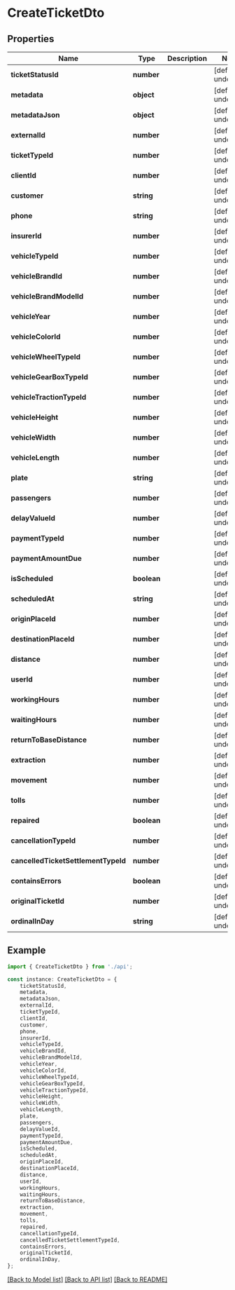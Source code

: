 # CreateTicketDto


## Properties

Name | Type | Description | Notes
------------ | ------------- | ------------- | -------------
**ticketStatusId** | **number** |  | [default to undefined]
**metadata** | **object** |  | [default to undefined]
**metadataJson** | **object** |  | [default to undefined]
**externalId** | **number** |  | [default to undefined]
**ticketTypeId** | **number** |  | [default to undefined]
**clientId** | **number** |  | [default to undefined]
**customer** | **string** |  | [default to undefined]
**phone** | **string** |  | [default to undefined]
**insurerId** | **number** |  | [default to undefined]
**vehicleTypeId** | **number** |  | [default to undefined]
**vehicleBrandId** | **number** |  | [default to undefined]
**vehicleBrandModelId** | **number** |  | [default to undefined]
**vehicleYear** | **number** |  | [default to undefined]
**vehicleColorId** | **number** |  | [default to undefined]
**vehicleWheelTypeId** | **number** |  | [default to undefined]
**vehicleGearBoxTypeId** | **number** |  | [default to undefined]
**vehicleTractionTypeId** | **number** |  | [default to undefined]
**vehicleHeight** | **number** |  | [default to undefined]
**vehicleWidth** | **number** |  | [default to undefined]
**vehicleLength** | **number** |  | [default to undefined]
**plate** | **string** |  | [default to undefined]
**passengers** | **number** |  | [default to undefined]
**delayValueId** | **number** |  | [default to undefined]
**paymentTypeId** | **number** |  | [default to undefined]
**paymentAmountDue** | **number** |  | [default to undefined]
**isScheduled** | **boolean** |  | [default to undefined]
**scheduledAt** | **string** |  | [default to undefined]
**originPlaceId** | **number** |  | [default to undefined]
**destinationPlaceId** | **number** |  | [default to undefined]
**distance** | **number** |  | [default to undefined]
**userId** | **number** |  | [default to undefined]
**workingHours** | **number** |  | [default to undefined]
**waitingHours** | **number** |  | [default to undefined]
**returnToBaseDistance** | **number** |  | [default to undefined]
**extraction** | **number** |  | [default to undefined]
**movement** | **number** |  | [default to undefined]
**tolls** | **number** |  | [default to undefined]
**repaired** | **boolean** |  | [default to undefined]
**cancellationTypeId** | **number** |  | [default to undefined]
**cancelledTicketSettlementTypeId** | **number** |  | [default to undefined]
**containsErrors** | **boolean** |  | [default to undefined]
**originalTicketId** | **number** |  | [default to undefined]
**ordinalInDay** | **string** |  | [default to undefined]

## Example

```typescript
import { CreateTicketDto } from './api';

const instance: CreateTicketDto = {
    ticketStatusId,
    metadata,
    metadataJson,
    externalId,
    ticketTypeId,
    clientId,
    customer,
    phone,
    insurerId,
    vehicleTypeId,
    vehicleBrandId,
    vehicleBrandModelId,
    vehicleYear,
    vehicleColorId,
    vehicleWheelTypeId,
    vehicleGearBoxTypeId,
    vehicleTractionTypeId,
    vehicleHeight,
    vehicleWidth,
    vehicleLength,
    plate,
    passengers,
    delayValueId,
    paymentTypeId,
    paymentAmountDue,
    isScheduled,
    scheduledAt,
    originPlaceId,
    destinationPlaceId,
    distance,
    userId,
    workingHours,
    waitingHours,
    returnToBaseDistance,
    extraction,
    movement,
    tolls,
    repaired,
    cancellationTypeId,
    cancelledTicketSettlementTypeId,
    containsErrors,
    originalTicketId,
    ordinalInDay,
};
```

[[Back to Model list]](../README.md#documentation-for-models) [[Back to API list]](../README.md#documentation-for-api-endpoints) [[Back to README]](../README.md)
